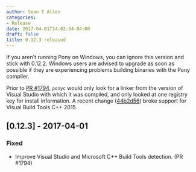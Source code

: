 ```yaml
---
author: Sean T Allen
categories:
- Release
date: 2017-04-01T14:02:54-04:00
draft: false
title: 0.12.3 released
---
```


If you aren't running Pony on Windows, you can ignore this version and stick with 0.12.2. Windows users are advised to upgrade as soon as possible if they are experiencing problems building binaries with the Pony compiler.
<!--more-->

Prior to [PR #1794](https://github.com/ponylang/ponyc/pull/1794), `ponyc` would only look for a linker from the version of Visual Studio with which it was compiled, and only looked at one registry key for install information. A recent change ([44b2d56](https://github.com/ponylang/ponyc/commit/44b2d56c5618142fe0fd628eeadbd5975157d62f)) broke support for Visual Build Tools C++ 2015. 

## [0.12.3] - 2017-04-01

### Fixed

- Improve Visual Studio and Microsoft C++ Build Tools detection. (PR #1794)
